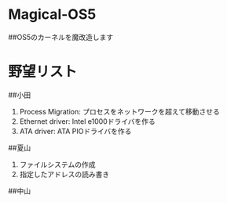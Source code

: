 # Magical-OS5
##OS5のカーネルを魔改造します

# 野望リスト
##小田
1. Process Migration: プロセスをネットワークを超えて移動させる
2. Ethernet driver: Intel e1000ドライバを作る
3. ATA driver: ATA PIOドライバを作る


##夏山
1. ファイルシステムの作成
2. 指定したアドレスの読み書き

##中山
